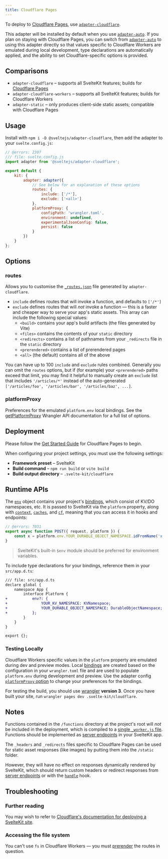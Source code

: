 ```yaml
---
title: Cloudflare Pages
---
```


To deploy to [Cloudflare Pages](https://developers.cloudflare.com/pages/), use [`adapter-cloudflare`](https://github.com/sveltejs/kit/tree/main/packages/adapter-cloudflare).

This adapter will be installed by default when you use [`adapter-auto`](adapter-auto). If you plan on staying with Cloudflare Pages, you can switch from [`adapter-auto`](adapter-auto) to using this adapter directly so that values specific to Cloudflare Workers are emulated during local development, type declarations are automatically applied, and the ability to set Cloudflare-specific options is provided.

## Comparisons

- `adapter-cloudflare` – supports all SvelteKit features; builds for [Cloudflare Pages](https://blog.cloudflare.com/cloudflare-pages-goes-full-stack/)
- `adapter-cloudflare-workers` – supports all SvelteKit features; builds for Cloudflare Workers
- `adapter-static` – only produces client-side static assets; compatible with Cloudflare Pages

## Usage

Install with `npm i -D @sveltejs/adapter-cloudflare`, then add the adapter to your `svelte.config.js`:

```js
// @errors: 2307
/// file: svelte.config.js
import adapter from '@sveltejs/adapter-cloudflare';

export default {
	kit: {
		adapter: adapter({
			// See below for an explanation of these options
			routes: {
				include: ['/*'],
				exclude: ['<all>']
			},
			platformProxy: {
				configPath: 'wrangler.toml',
				environment: undefined,
				experimentalJsonConfig: false,
				persist: false
			}
		})
	}
};
```

## Options

### routes

Allows you to customise the [`_routes.json`](https://developers.cloudflare.com/pages/platform/functions/routing/#create-a-_routesjson-file) file generated by `adapter-cloudflare`.

- `include` defines routes that will invoke a function, and defaults to `['/*']`
- `exclude` defines routes that will _not_ invoke a function — this is a faster and cheaper way to serve your app's static assets. This array can include the following special values:
	- `<build>` contains your app's build artifacts (the files generated by Vite)
	- `<files>` contains the contents of your `static` directory
	- `<redirects>` contains a list of pathnames from your `_redirects` file in the `static` directory
	- `<prerendered>` contains a list of prerendered pages
	- `<all>` (the default) contains all of the above

You can have up to 100 `include` and `exclude` rules combined. Generally you can omit the `routes` options, but if (for example) your `<prerendered>` paths exceed that limit, you may find it helpful to manually create an `exclude` list that includes `'/articles/*'` instead of the auto-generated `['/articles/foo', '/articles/bar', '/articles/baz', ...]`.

### platformProxy

Preferences for the emulated `platform.env` local bindings. See the [getPlatformProxy](https://developers.cloudflare.com/workers/wrangler/api/#syntax) Wrangler API documentation for a full list of options.

## Deployment

Please follow the [Get Started Guide](https://developers.cloudflare.com/pages/get-started) for Cloudflare Pages to begin.

When configuring your project settings, you must use the following settings:

- **Framework preset** – SvelteKit
- **Build command** – `npm run build` or `vite build`
- **Build output directory** – `.svelte-kit/cloudflare`

## Runtime APIs

The [`env`](https://developers.cloudflare.com/workers/runtime-apis/fetch-event#parameters) object contains your project's [bindings](https://developers.cloudflare.com/pages/platform/functions/bindings/), which consist of KV/DO namespaces, etc. It is passed to SvelteKit via the `platform` property, along with [`context`](https://developers.cloudflare.com/workers/runtime-apis/handlers/fetch/#contextwaituntil), [`caches`](https://developers.cloudflare.com/workers/runtime-apis/cache/), and [`cf`](https://developers.cloudflare.com/workers/runtime-apis/request/#the-cf-property-requestinitcfproperties), meaning that you can access it in hooks and endpoints:

```js
// @errors: 7031
export async function POST({ request, platform }) {
	const x = platform.env.YOUR_DURABLE_OBJECT_NAMESPACE.idFromName('x');
}
```

> SvelteKit's built-in `$env` module should be preferred for environment variables.

To include type declarations for your bindings, reference them in your `src/app.d.ts`:

```diff
/// file: src/app.d.ts
declare global {
	namespace App {
		interface Platform {
+			env?: {
+				YOUR_KV_NAMESPACE: KVNamespace;
+				YOUR_DURABLE_OBJECT_NAMESPACE: DurableObjectNamespace;
+			};
		}
	}
}

export {};
```

### Testing Locally

Cloudflare Workers specific values in the `platform` property are emulated during dev and preview modes. Local [bindings](https://developers.cloudflare.com/workers/wrangler/configuration/#bindings) are created based on the configuration in your `wrangler.toml` file and are used to populate `platform.env` during development and preview. Use the adapter config [`platformProxy` option](#options-platformproxy) to change your preferences for the bindings.

For testing the build, you should use [wrangler](https://developers.cloudflare.com/workers/cli-wrangler) **version 3**. Once you have built your site, run `wrangler pages dev .svelte-kit/cloudflare`.

## Notes

Functions contained in the `/functions` directory at the project's root will _not_ be included in the deployment, which is compiled to a [single `_worker.js` file](https://developers.cloudflare.com/pages/platform/functions/#advanced-mode). Functions should be implemented as [server endpoints](https://kit.svelte.dev/docs/routing#server) in your SvelteKit app.

The `_headers` and `_redirects` files specific to Cloudflare Pages can be used for static asset responses (like images) by putting them into the `/static` folder.

However, they will have no effect on responses dynamically rendered by SvelteKit, which should return custom headers or redirect responses from [server endpoints](https://kit.svelte.dev/docs/routing#server) or with the [`handle`](https://kit.svelte.dev/docs/hooks#server-hooks-handle) hook.

## Troubleshooting

### Further reading

You may wish to refer to [Cloudflare's documentation for deploying a SvelteKit site](https://developers.cloudflare.com/pages/framework-guides/deploy-a-svelte-site).

### Accessing the file system

You can't use `fs` in Cloudflare Workers — you must [prerender](https://kit.svelte.dev/docs/page-options#prerender) the routes in question.

